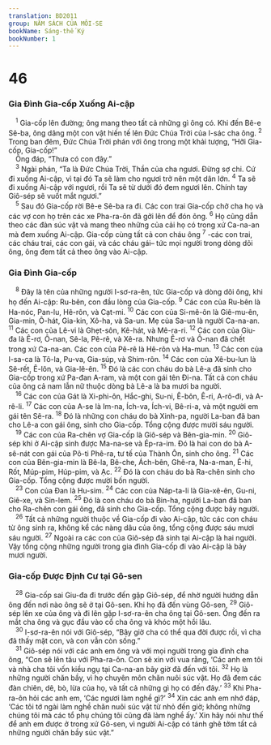 ```yaml
---
translation: BD2011
group: NĂM SÁCH CỦA MÔI-SE
bookName: Sáng-thế Ký 
bookNumber: 1
---
```


<div class="title"><h1>46</h1><h3>Gia Ðình Gia-cốp Xuống Ai-cập</h3></div>
<span class="verse sa_46_1"> <sup>1</sup> Gia-cốp lên đường; ông mang theo tất cả những gì ông có. Khi đến Bê-e Sê-ba, ông dâng một con vật hiến tế lên Ðức Chúa Trời của I-sác cha ông. </span>
<span class="verse sa_46_2"><sup>2</sup> Trong ban đêm, Ðức Chúa Trời phán với ông trong một khải tượng, “Hỡi Gia-cốp, Gia-cốp!”<br/> Ông đáp, “Thưa có con đây.”<br/></span>
<span class="verse sa_46_3"> <sup>3</sup> Ngài phán, “Ta là Ðức Chúa Trời, Thần của cha ngươi. Ðừng sợ chi. Cứ đi xuống Ai-cập, vì tại đó Ta sẽ làm cho ngươi trở nên một dân lớn. </span>
<span class="verse sa_46_4"><sup>4</sup> Ta sẽ đi xuống Ai-cập với ngươi, rồi Ta sẽ từ dưới đó đem ngươi lên. Chính tay Giô-sép sẽ vuốt mắt ngươi.”<br/></span>
<span class="verse sa_46_5"> <sup>5</sup> Sau đó Gia-cốp rời Bê-e Sê-ba ra đi. Các con trai Gia-cốp chở cha họ và các vợ con họ trên các xe Pha-ra-ôn đã gởi lên để đón ông. </span>
<span class="verse sa_46_6"><sup>6</sup> Họ cũng dẫn theo các đàn súc vật và mang theo những của cải họ có trong xứ Ca-na-an mà đem xuống Ai-cập. Gia-cốp cùng tất cả con cháu ông </span>
<span class="verse sa_46_7"><sup>7</sup> -các con trai, các cháu trai, các con gái, và các cháu gái– tức mọi người trong dòng dõi ông, ông đem tất cả theo ông vào Ai-cập.<br/></span>
<div class="title"><h3>Gia Ðình Gia-cốp</h3></div>
<span class="verse sa_46_8"> <sup>8</sup> Ðây là tên của những người I-sơ-ra-ên, tức Gia-cốp và dòng dõi ông, khi họ đến Ai-cập: Ru-bên, con đầu lòng của Gia-cốp. </span>
<span class="verse sa_46_9"><sup>9</sup> Các con của Ru-bên là Ha-nóc, Pan-lu, Hê-rôn, và Cạt-mi. </span>
<span class="verse sa_46_10"><sup>10</sup> Các con của Si-mê-ôn là Giê-mu-ên, Gia-min, Ô-hát, Gia-kin, Xô-ha, và Sa-un. Mẹ của Sa-un là người Ca-na-an. </span>
<span class="verse sa_46_11"><sup>11</sup> Các con của Lê-vi là Ghẹt-sôn, Kê-hát, và Mê-ra-ri. </span>
<span class="verse sa_46_12"><sup>12</sup> Các con của Giu-đa là Ê-rơ, Ô-nan, Sê-la, Pê-rê, và Xê-ra. Nhưng Ê-rơ và Ô-nan đã chết trong xứ Ca-na-an. Các con của Pê-rê là Hê-rôn và Ha-mun. </span>
<span class="verse sa_46_13"><sup>13</sup> Các con của I-sa-ca là Tô-la, Pu-va, Gia-súp, và Shim-rôn. </span>
<span class="verse sa_46_14"><sup>14</sup> Các con của Xê-bu-lun là Sê-rết, Ê-lôn, và Gia-lê-ên. </span>
<span class="verse sa_46_15"><sup>15</sup> Ðó là các con cháu do bà Lê-a đã sinh cho Gia-cốp trong xứ Pa-đan A-ram, và một con gái tên Ði-na. Tất cả con cháu của ông cả nam lẫn nữ thuộc dòng bà Lê-a là ba mươi ba người.<br/></span>
<span class="verse sa_46_16"> <sup>16</sup> Các con của Gát là Xi-phi-ôn, Hắc-ghi, Su-ni, Ê-bôn, Ê-ri, A-rô-đi, và A-rê-li. </span>
<span class="verse sa_46_17"><sup>17</sup> Các con của A-se là Im-na, Ích-va, Ích-vi, Bê-ri-a, và một người em gái tên Sê-ra. </span>
<span class="verse sa_46_18"><sup>18</sup> Ðó là những con cháu do bà Xinh-pa, người La-ban đã ban cho Lê-a con gái ông, sinh cho Gia-cốp. Tổng cộng được mười sáu người.<br/></span>
<span class="verse sa_46_19"> <sup>19</sup> Các con của Ra-chên vợ Gia-cốp là Giô-sép và Bên-gia-min. </span>
<span class="verse sa_46_20"><sup>20</sup> Giô-sép khi ở Ai-cập sinh được Ma-na-se và Ép-ra-im. Ðó là hai con do bà A-sê-nát con gái của Pô-ti Phê-ra, tư tế của Thành Ôn, sinh cho ông. </span>
<span class="verse sa_46_21"><sup>21</sup> Các con của Bên-gia-min là Bê-la, Bê-che, Ách-bên, Ghê-ra, Na-a-man, Ê-hi, Rốt, Múp-pim, Húp-pim, và Ạc. </span>
<span class="verse sa_46_22"><sup>22</sup> Ðó là con cháu do bà Ra-chên sinh cho Gia-cốp. Tổng cộng được mười bốn người. <br/></span>
<span class="verse sa_46_23"> <sup>23</sup> Con của Ðan là Hu-sim. </span>
<span class="verse sa_46_24"><sup>24</sup> Các con của Náp-ta-li là Gia-xê-ên, Gu-ni, Giê-xe, và Sin-lem. </span>
<span class="verse sa_46_25"><sup>25</sup> Ðó là con cháu do bà Bin-ha, người La-ban đã ban cho Ra-chên con gái ông, đã sinh cho Gia-cốp. Tổng cộng được bảy người.<br/></span>
<span class="verse sa_46_26"> <sup>26</sup> Tất cả những người thuộc về Gia-cốp đi vào Ai-cập, tức các con cháu từ ông sinh ra, không kể các nàng dâu của ông, tổng cộng được sáu mươi sáu người. </span>
<span class="verse sa_46_27"><sup>27</sup> Ngoài ra các con của Giô-sép đã sinh tại Ai-cập là hai người. Vậy tổng cộng những người trong gia đình Gia-cốp đi vào Ai-cập là bảy mươi người.<br/></span>
<div class="title"><h3>Gia-cốp Ðược Ðịnh Cư tại Gô-sen</h3></div>
<span class="verse sa_46_28"> <sup>28</sup> Gia-cốp sai Giu-đa đi trước đến gặp Giô-sép, để nhờ người hướng dẫn ông đến nơi nào ông sẽ ở tại Gô-sen. Khi họ đã đến vùng Gô-sen, </span>
<span class="verse sa_46_29"><sup>29</sup> Giô-sép lên xe của ông và đi lên gặp I-sơ-ra-ên cha ông tại Gô-sen. Ông đến ra mắt cha ông và gục đầu vào cổ cha ông và khóc một hồi lâu. <br/></span>
<span class="verse sa_46_30"> <sup>30</sup> I-sơ-ra-ên nói với Giô-sép, “Bây giờ cha có thể qua đời được rồi, vì cha đã thấy mặt con, và con vẫn còn sống.”<br/></span>
<span class="verse sa_46_31"> <sup>31</sup> Giô-sép nói với các anh em ông và với mọi người trong gia đình cha ông, “Con sẽ lên tâu với Pha-ra-ôn. Con sẽ xin với vua rằng, ‘Các anh em tôi và nhà cha tôi vốn kiều ngụ tại Ca-na-an bây giờ đã đến với tôi. </span>
<span class="verse sa_46_32"><sup>32</sup> Họ là những người chăn bầy, vì họ chuyên môn chăn nuôi súc vật. Họ đã đem các đàn chiên, dê, bò, lừa của họ, và tất cả những gì họ có đến đây.’ </span>
<span class="verse sa_46_33"><sup>33</sup> Khi Pha-ra-ôn hỏi các anh em, ‘Các ngươi làm nghề gì?’ </span>
<span class="verse sa_46_34"><sup>34</sup> Xin các anh em nhớ đáp, ‘Các tôi tớ ngài làm nghề chăn nuôi súc vật từ nhỏ đến giờ; không những chúng tôi mà các tổ phụ chúng tôi cũng đã làm nghề ấy.’ Xin hãy nói như thế để anh em được ở trong xứ Gô-sen, vì người Ai-cập có tánh ghê tởm tất cả những người chăn bầy súc vật.”<br/></span>
